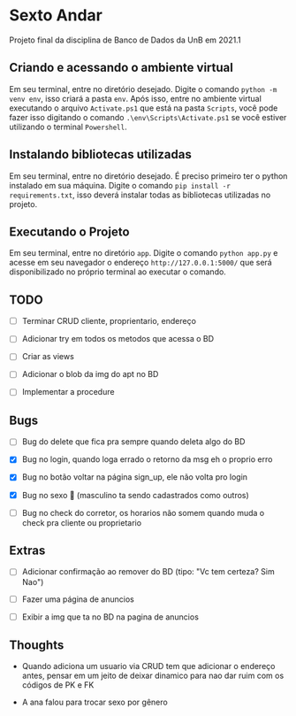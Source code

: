 # Sexto Andar
Projeto final da disciplina de Banco de Dados da UnB em 2021.1

## Criando e acessando o ambiente virtual
 
Em seu terminal, entre no diretório desejado.
Digite o comando `python -m venv env`, isso criará a pasta `env`. Após isso, entre no ambiente virtual executando o arquivo `Activate.ps1` que está na pasta `Scripts`, você pode fazer isso digitando o comando `.\env\Scripts\Activate.ps1` se você estiver utilizando o terminal `Powershell`.

## Instalando bibliotecas utilizadas

Em seu terminal, entre no diretório desejado.
É preciso primeiro ter o python instalado em sua máquina.
Digite o comando `pip install -r requirements.txt`, isso deverá instalar todas as bibliotecas utilizadas no projeto.

## Executando o Projeto

Em seu terminal, entre no diretório `app`.
Digite o comando `python app.py` e acesse em seu navegador o endereço `http://127.0.0.1:5000/` que será disponibilizado no próprio terminal ao executar o comando.

## TODO

- [ ] Terminar CRUD cliente, proprientario, endereço

- [ ] Adicionar try em todos os metodos que acessa o BD

- [ ] Criar as views

- [ ] Adicionar o blob da img do apt no BD

- [ ] Implementar a procedure

## Bugs

- [ ] Bug do delete que fica pra sempre quando deleta algo do BD

- [x] Bug no login, quando loga errado o retorno da msg eh o proprio erro

- [x] Bug no botão voltar na página sign_up, ele não volta pro login

- [x] Bug no sexo 🤪 (masculino ta sendo cadastrados como outros)

- [ ] Bug no check do corretor, os horarios não somem quando muda o check pra cliente ou proprietario

## Extras

- [ ] Adicionar confirmação ao remover do BD (tipo: "Vc tem certeza? Sim Nao")

- [ ] Fazer uma página de anuncios

- [ ] Exibir a img que ta no BD na pagina de anuncios

## Thoughts

- Quando adiciona um usuario via CRUD tem que adicionar o endereço antes, pensar em um jeito de deixar dinamico para nao dar ruim com os códigos de PK e FK

- A ana falou para trocar sexo por gênero